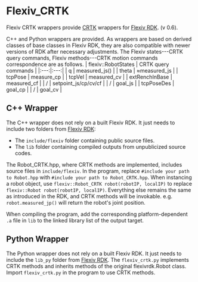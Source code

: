 # Flexiv_CRTK
Flexiv CRTK wrappers provide [CRTK](https://github.com/collaborative-robotics/documentation/wiki) wrappers for [Flexiv RDK](https://github.com/flexivrobotics/flexiv_rdk). (v 0.6). 

C++ and Python wrappers are provided. As wrappers are based on derived classes of base classes in Flexiv RDK, they are also compatible with newer versions of RDK after necessary adjustments.
The Flexiv states---CRTK query commands, Flexiv methods---CRTK motion commands correspondence are as follows.
| flexiv::RobotStates | CRTK query commands |
|:---:|:---:|
|        q            |   measured_js()     |
| theta | ≈measured_js |
| tcpPose | measure_cp |
| tcpVel | measured_cv |
| extRenchInBase | measured_cf |
| / | setpoint_js/cp/cv/cf |
| / | goal_js |
| tcpPoseDes | goal_cp |
| / | goal_cv |


## C++ Wrapper
The C++ wrapper does not rely on a built Flexiv RDK. It just needs to include two folders from [Flexiv RDK](https://github.com/flexivrobotics/flexiv_rdk):
- The `include/flexiv` folder containing public source files.
- The `lib` folder containing compiled outputs from unpublicized source codes.

The Robot_CRTK.hpp, where CRTK methods are implemented, includes source files in `include/flexiv`. In the program, replace `#include your path to Robot.hpp` with `#include your path to Robot_CRTK.hpp`.
When instancing a robot object, use `flexiv::Robot_CRTK robot(robotIP, localIP)` to replace `flexiv::Robot robot(robotIP, localIP)`. Everything else remains the same as introduced in the RDK, and CRTK methods will be invokable.
e.g. `robot.measured_jp()` will return the robot's joint position.

When compiling the program, add the corresponding platform-dependent `.a` file in `lib` to the linked library list of the output target. 

## Python Wrapper
The Python wrapper does not rely on a built Flexiv RDK. It just needs to include the `lib_py` folder from [Flexiv RDK](https://github.com/flexivrobotics/flexiv_rdk). The `flexiv_crtk.py` implements CRTK methods and inherits methods 
of the original flexivrdk.Robot class. Import `flexiv_crtk.py` in the program to use CRTK methods.
